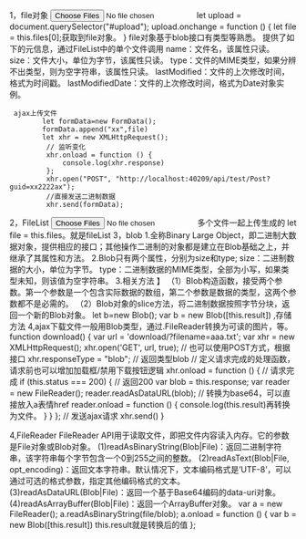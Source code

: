 1，file对象
   <input type="file" multiple name="file" id="upload" class="inputfile"/>
    let upload = document.querySelector("#upload");
    upload.onchange = function () {
         let file = this.files[0];获取到file对象。
         }
     file对象基于blob接口有类型等熟悉。
     提供了如下的元信息，通过FileList中的单个文件调用
     name：文件名，该属性只读。
     size：文件大小，单位为字节，该属性只读。
     type：文件的MIME类型，如果分辨不出类型，则为空字符串，该属性只读。
     lastModified：文件的上次修改时间，格式为时间戳。
     lastModifiedDate：文件的上次修改时间，格式为Date对象实例。

     ajax上传文件
            let formData=new FormData();
            formData.append("xx",file)
            let xhr = new XMLHttpRequest();
             // 监听变化
             xhr.onload = function () {
                 console.log(xhr.response)
             };
             xhr.open("POST", "http://localhost:40209/api/test/Post?guid=xx2222ax");
             //直接发送二进制数据
             xhr.send(formData);

 2，FileList
    <input type="file" multiple name="file" id="upload" class="inputfile"/>
    多个文件一起上传生成的  let file = this.files。就是fileList
 3，blob
    1.全称Binary Large Object，即二进制大数据对象，提供相应的接口；其他操作二进制的对象都是建立在Blob基础之上，并继承了其属性和方法。
    2.Blob只有两个属性，分别为size和type;
    size：二进制数据的大小，单位为字节。
    type：二进制数据的MIME类型，全部为小写，如果类型未知，则该值为空字符串。
    3.相关方法 】
    （1）Blob构造函数，接受两个参数。第一个参数是一个包含实际数据的数组，第二个参数是数据的类型，这两个参数都不是必需的。
    （2）Blob对象的slice方法，将二进制数据按照字节分块，返回一个新的Blob对象。
    let b=new Blob();
     var b = new Blob([this.result]) ,存储方法
    4,ajax下载文件一般用Blob类型，通过.FileReader转换为可读的图片，等。
      function download() {
        var url = 'download/?filename=aaa.txt';
        var xhr = new XMLHttpRequest();
        xhr.open('GET', url, true);    // 也可以使用POST方式，根据接口
        xhr.responseType = "blob";  // 返回类型blob
        // 定义请求完成的处理函数，请求前也可以增加加载框/禁用下载按钮逻辑
        xhr.onload = function () {
          // 请求完成
          if (this.status === 200) {
            // 返回200
            var blob = this.response;
            var reader = new FileReader();
            reader.readAsDataURL(blob);  // 转换为base64，可以直接放入a表情href
            reader.onload = function () {
                console.log(this.result)再转换为文件。
            }
          }
        };
        // 发送ajax请求
        xhr.send()
      }

 4,FileReader
   FileReader API用于读取文件，即把文件内容读入内存。它的参数是File对象或Blob对象。
   (1)readAsBinaryString(Blob|File)：返回二进制字符串，该字符串每个字节包含一个0到255之间的整数。
   (2)readAsText(Blob|File, opt_encoding)：返回文本字符串。默认情况下，文本编码格式是’UTF-8’，可以通过可选的格式参数，指定其他编码格式的文本。
   (3)readAsDataURL(Blob|File)：返回一个基于Base64编码的data-uri对象。
   (4)readAsArrayBuffer(Blob|File)：返回一个ArrayBuffer对象。
                  var a = new FileReader();
                     a.readAsBinaryString(file/blob);
                     a.onload = function () {
                       var b = new Blob([this.result])       this.result就是转换后的值
                     };

